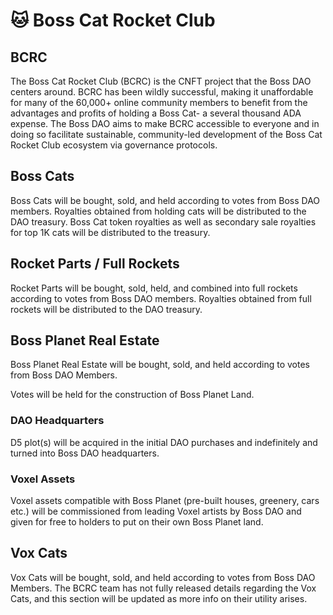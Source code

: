 # 🐱 Boss Cat Rocket Club

## BCRC <a href="#docs-internal-guid-656e82db-7fff-0a2e-3e61-6bb7c7dff5d2" id="docs-internal-guid-656e82db-7fff-0a2e-3e61-6bb7c7dff5d2"></a>

The Boss Cat Rocket Club (BCRC) is the CNFT project that the Boss DAO centers around.  BCRC has been wildly successful, making it unaffordable for many of the 60,000+ online community members to benefit from the advantages and profits of holding a Boss Cat- a several thousand ADA expense. The Boss DAO aims to make BCRC accessible to everyone and in doing so facilitate sustainable, community-led development of the Boss Cat Rocket Club ecosystem via governance protocols.

## Boss Cats <a href="#docs-internal-guid-656e82db-7fff-0a2e-3e61-6bb7c7dff5d2" id="docs-internal-guid-656e82db-7fff-0a2e-3e61-6bb7c7dff5d2"></a>

Boss Cats will be bought, sold, and held according to votes from Boss DAO members. Royalties obtained from holding cats will be distributed to the DAO treasury.  Boss Cat token royalties as well as secondary sale royalties for top 1K cats will be distributed to the treasury.

## Rocket Parts / Full Rockets <a href="#docs-internal-guid-2d77b903-7fff-1c27-b064-018462138c1b" id="docs-internal-guid-2d77b903-7fff-1c27-b064-018462138c1b"></a>

Rocket Parts will be bought, sold, held, and combined into full rockets according to votes from Boss DAO members. Royalties obtained from full rockets will be distributed to the DAO treasury.&#x20;

## Boss Planet Real Estate <a href="#docs-internal-guid-b69a1575-7fff-309f-17dd-24c069d066c1" id="docs-internal-guid-b69a1575-7fff-309f-17dd-24c069d066c1"></a>

Boss Planet Real Estate will be bought, sold, and held according to votes from Boss DAO Members.

Votes will be held for the construction of Boss Planet Land.&#x20;

### **DAO Headquarters**

D5 plot(s) will be acquired in the initial DAO purchases and indefinitely and turned into Boss DAO headquarters.

### **Voxel Assets**

Voxel assets compatible with Boss Planet (pre-built houses, greenery, cars etc.) will be commissioned from leading Voxel artists by Boss DAO and given for free to holders to put on their own Boss Planet land.

## Vox Cats <a href="#docs-internal-guid-53563969-7fff-50f8-3d94-209eba8e6647" id="docs-internal-guid-53563969-7fff-50f8-3d94-209eba8e6647"></a>

Vox Cats will be bought, sold, and held according to votes from Boss DAO Members. The BCRC team has not fully released details regarding the Vox Cats, and this section will be updated as more info on their utility arises.
